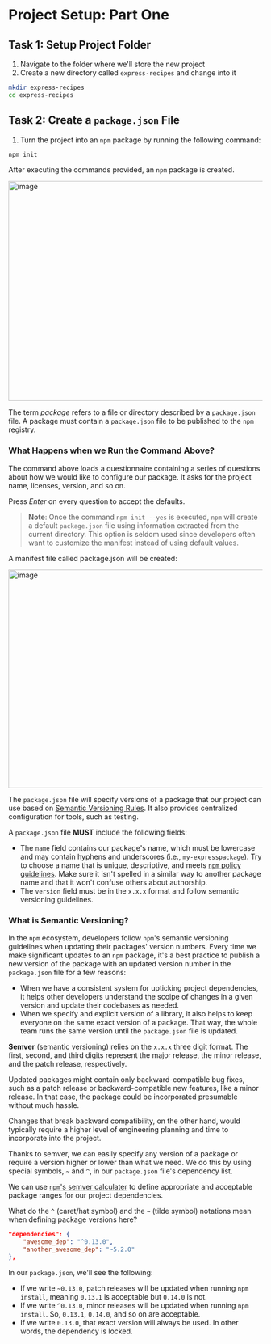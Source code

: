 # Project Setup: Part One

## Task 1: Setup Project Folder

1. Navigate to the folder where we'll store the new project
2. Create a new directory called `express-recipes` and change into it

```bash
mkdir express-recipes
cd express-recipes
```

## Task 2: Create a `package.json` File

1. Turn the project into an `npm` package by running the following command:

```bash
npm init
```

After executing the commands provided, an  `npm` package is created.

<img width="936" height="435" alt="image" src="https://github.com/user-attachments/assets/7ba8fa43-ab9f-45e2-a25c-9c52e2909960" />

The term _package_ refers to a file or directory described by a `package.json` file. A package must contain a `package.json` file to be published to the `npm` registry.

### What Happens when we Run the Command Above?

The command above loads a questionnaire containing a series of questions about how we would like to configure our package. It asks for the project name, licenses, version, and so on.

Press _Enter_ on every question to accept the defaults.

  > **Note**: Once the command `npm init --yes` is executed, `npm` will create a default `package.json` file using information extracted from the current directory. This option is seldom used since developers often want to customize the manifest instead of using default values.

A manifest file called package.json will be created:

<img width="935" height="432" alt="image" src="https://github.com/user-attachments/assets/2f9ca623-55e5-45e8-8ad2-fdc11dadd6b3" />

The `package.json` file will specify versions of a package that our project can use based on [Semantic Versioning Rules](https://docs.npmjs.com/about-semantic-versioning). It also provides centralized configuration for tools, such as testing.

A `package.json` file **MUST** include the following fields:
  - The `name` field contains our package's name, which must be lowercase and may contain hyphens and underscores (i.e., `my-expresspackage`). Try to choose a name that is unique, descriptive, and meets [`npm` policy guidelines](https://docs.npmjs.com/policies/). Make sure it isn't spelled in a similar way to another package name and that it won't confuse others about authorship.
  - The `version` field must be in the `x.x.x` format and follow semantic versioning guidelines.

### What is Semantic Versioning?

In the `npm` ecosystem, developers follow `npm`'s semantic versioning guidelines when updating their packages' version numbers. Every time we make significant updates to an `npm` package, it's a best practice to publish a new version of the package with an updated version number in the `package.json` file for a few reasons:
  - When we have a consistent system for upticking project dependencies, it helps other developers understand the scoipe of changes in a given version and update their codebases as needed.
  - When we specify and explicit version of a library, it also helps to keep everyone on the same exact version of a package. That way, the whole team runs the same version until the `package.json` file is updated.

**Semver** (semantic versioning) relies on the `x.x.x` three digit format. The first, second, and third digits represent the major release, the minor release, and the patch release, respectively.

Updated packages might contain only backward-compatible bug fixes, such as a patch release or backward-compatible new features, like a minor release. In that case, the package could be incorporated presumable without much hassle.

Changes that break backward compatibility, on the other hand, would typically require a higher level of engineering planning and time to incorporate into the project.

Thanks to semver, we can easily specify any version of a package or require a version higher or lower than what we need. We do this by using special symbols, `~` and `^`, in our `package.json` file's dependency list.

We can use [`npm`'s semver calculater](https://semver.npmjs.com/) to define appropriate and acceptable package ranges for our project dependencies.

What do the `^` (caret/hat symbol) and the `~` (tilde symbol) notations mean when defining package versions here?

```json
"dependencies": {
    "awesome_dep": "^0.13.0",
    "another_awesome_dep": "~5.2.0"
},
```

In our `package.json`, we'll see the following:
   - If we write `~0.13.0`, patch releases will be updated when running `npm install`, meaning `0.13.1` is acceptable but `0.14.0` is not.
   - If we write `^0.13.0`, minor releases will be updated when running `npm install`. So, `0.13.1`, `0.14.0`, and so on are acceptable.
   - If we write `0.13.0`, that exact version will always be used. In other words, the dependency is locked.
